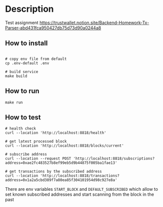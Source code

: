 # Description

Test assignment https://trustwallet.notion.site/Backend-Homework-Tx-Parser-abd431fca950427db75d73d90a0244a8

## How to install
```shell

# copy env file from default
cp .env-default .env

# build service
make build
```

## How to run
```
make run
```

## How to test

```shell
# health check
curl --location 'http://localhost:8818/health'

# get latest processed block
curl --location 'http://localhost:8818/blocks/current'

# subscribe address
curl --location --request POST 'http://localhost:8818/subscriptions?address=0xae2fc483527b8ef99eb5d9b44875f005ba1fae13'

# get transactions by the subscribed address
curl --location 'http://localhost:8818/transactions?address=0x1a2a5cbd389f7a80ea85f304101954d98c927e8a'
```

There are env variables `START_BLOCK` and `DEFAULT_SUBSCRIBED` 
which allow to set known subscribed addresses and start scanning from the block in the past 
